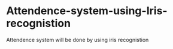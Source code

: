 # Attendence-system-using-Iris-recognistion
Attendence system will be done by using iris recognistion
